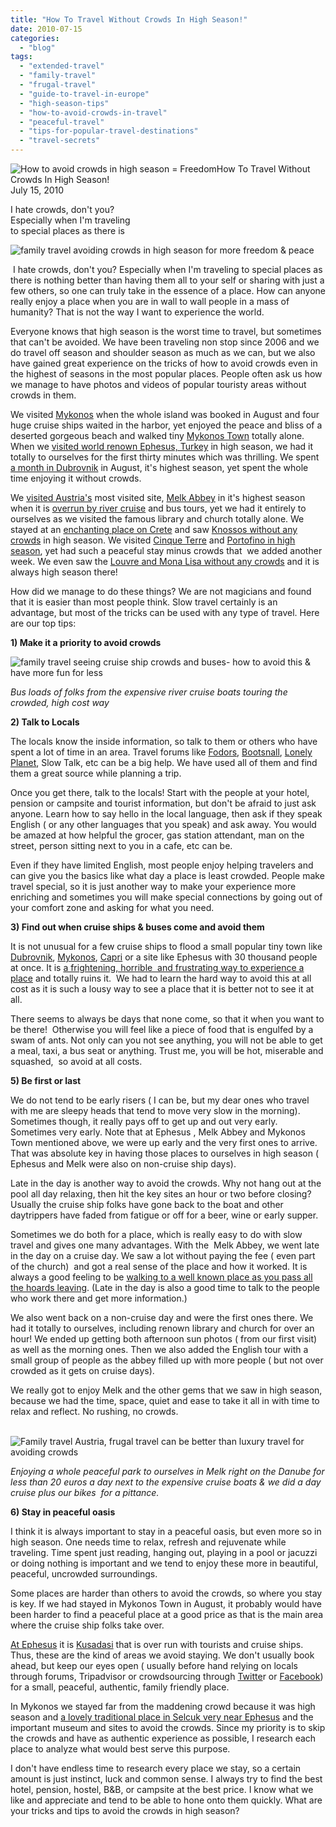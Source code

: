 ```yaml
---
title: "How To Travel Without Crowds In High Season!"
date: 2010-07-15
categories: 
  - "blog"
tags: 
  - "extended-travel"
  - "family-travel"
  - "frugal-travel"
  - "guide-to-travel-in-europe"
  - "high-season-tips"
  - "how-to-avoid-crowds-in-travel"
  - "peaceful-travel"
  - "tips-for-popular-travel-destinations"
  - "travel-secrets"
---
```


 ![How to avoid crowds in high season = Freedom](https://pub-ac94b3f306b24c0dba4238943c97f2e1.r2.dev/6a00e5502a9507883301348542bb80970c.jpg)How To Travel Without Crowds In High Season!  
July 15, 2010

I hate crowds, don't you?  
Especially when I'm traveling  
to special places as there is 

<!--more-->

![family travel avoiding crowds in high season for more freedom & peace](https://pub-ac94b3f306b24c0dba4238943c97f2e1.r2.dev/6a00e5502a950788330133f21d3683970b.jpg)  

 I hate crowds, don't you? Especially when I'm traveling to special places as there is nothing better than having them all to your self or sharing with just a few others, so one can truly take in the essence of a place. How can anyone really enjoy a place when you are in wall to wall people in a mass of humanity? That is not the way I want to experience the world.  
  
Everyone knows that high season is the worst time to travel, but sometimes that can't be avoided. We have been traveling non stop since 2006 and we do travel off season and shoulder season as much as we can, but we also have gained great experience on the tricks of how to avoid crowds even in the highest of seasons in the most popular places. People often ask us how we manage to have photos and videos of popular touristy areas without crowds in them.  
  
We visited [Mykonos](http://soultravelers3new.local/2007/08/ferry-to-mykono.html) when the whole island was booked in August and four huge cruise ships waited in the harbor, yet enjoyed the peace and bliss of a deserted gorgeous beach and walked tiny [Mykonos Town](http://I%20hate%20crowds,%20don%27t%20you?%20Especially%20when%20I%27m%20traveling%20to%20special%20places%20as%20there%20is%20nothing%20better%20than) totally alone. When we [visited world renown Ephesus, Turkey](http://soultravelers3new.local/2007/07/ephesus-stellar.html) in high season, we had it totally to ourselves for the first thirty minutes which was thrilling. We spent [a month in Dubrovnik](http://soultravelers3new.local/2007/08/we-love-dubrovn.html#more) in August, it's highest season, yet spent the whole time enjoying it without crowds.  
  
We [visited Austria's](http://soultravelers3new.local/2009/09/-a-travelers-tragic-tale-handling-travel-disasters-medical-emergency-.html) most visited site, [Melk Abbey](http://soultravelers3new.local/2009/09/family-travel-photo-austria-melk-joy-in-water.html?cid=6a00e5502a950788330120a5d7c6a5970c) in it's highest season when it is [overrun by river cruise](http://www.ricksteves.com/plan/destinations/austria/wachauvalley.htm) and bus tours, yet we had it entirely to ourselves as we visited the famous library and church totally alone. We stayed at an [enchanting place on Crete](http://soultravelers3new.local/2007/06/chania-crete.html) and saw [Knossos without any crowds](http://soultravelers3new.local/2007/07/the-palace-of-k.html) in high season. We visited [Cinque Terre](http://soultravelers3new.local/2009/07/7-best-reasons-to-travel-cinque-terre-italy.html) and [Portofino in high season](http://soultravelers3new.local/2009/07/family-travel-photo-italy.html), yet had such a peaceful stay minus crowds that  we added another week. We even saw the [Louvre and Mona Lisa without any crowds](http://soultravelers3new.local/2006/09/3-museums-in-a.html#more) and it is always high season there!  
  
How did we manage to do these things? We are not magicians and found that it is easier than most people think. Slow travel certainly is an advantage, but most of the tricks can be used with any type of travel. Here are our top tips:  
  
**1) Make it a priority to avoid crowds** 

![family travel seeing cruise ship crowds and buses- how to avoid this & have more fun for less](https://pub-ac94b3f306b24c0dba4238943c97f2e1.r2.dev/6a00e5502a950788330133f21d3b27970b.jpg)

_Bus loads of folks from the expensive river cruise boats touring the crowded, high cost way_  
  
**2) Talk to Locals**  
  
The locals know the inside information, so talk to them or others who have spent a lot of time in an area. Travel forums like [Fodors](http://www.fodors.com/community/), [Bootsnall](http://www.bootsnall.com/today/), [Lonely Planet](http://www.lonelyplanet.com/thorntree/index.jspa), Slow Talk, etc can be a big help. We have used all of them and find them a great source while planning a trip.  
  
Once you get there, talk to the locals! Start with the people at your hotel, pension or campsite and tourist information, but don't be afraid to just ask anyone. Learn how to say hello in the local language, then ask if they speak English ( or any other languages that you speak) and ask away. You would be amazed at how helpful the grocer, gas station attendant, man on the street, person sitting next to you in a cafe, etc can be.  
  
Even if they have limited English, most people enjoy helping travelers and can give you the basics like what day a place is least crowded. People make travel special, so it is just another way to make your experience more enriching and sometimes you will make special connections by going out of your comfort zone and asking for what you need.  
  
  
**3) Find out when cruise ships & buses come and avoid them**  
  
It is not unusual for a few cruise ships to flood a small popular tiny town like [Dubrovnik](http://soultravelers3new.local/2007/08/heavenly-holida.html#more), [Mykonos](http://soultravelers3new.local/2007/08/life-is-a-beach.html), [Capri](http://soultravelers3new.local/2008/04/catching-capri.html) or a site like Ephesus with 30 thousand people at once. It is [a frightening, horrible  and frustrating way to experience a place](http://soultravelers3new.local/2009/04/family-travel-photohappy-earth-day.html) and totally ruins it.  We had to learn the hard way to avoid this at all cost as it is such a lousy way to see a place that it is better not to see it at all.  
  
There seems to always be days that none come, so that it when you want to be there!  Otherwise you will feel like a piece of food that is engulfed by a swam of ants. Not only can you not see anything, you will not be able to get a meal, taxi, a bus seat or anything. Trust me, you will be hot, miserable and squashed,  so avoid at all costs.  
  
**5) Be first or last**  
  
We do not tend to be early risers ( I can be, but my dear ones who travel with me are sleepy heads that tend to move very slow in the morning). Sometimes though, it really pays off to get up and out very early. Sometimes very early. Note that at Ephesus , Melk Abbey and Mykonos Town mentioned above, we were up early and the very first ones to arrive. That was absolute key in having those places to ourselves in high season ( Ephesus and Melk were also on non-cruise ship days).  
  
Late in the day is another way to avoid the crowds. Why not hang out at the pool all day relaxing, then hit the key sites an hour or two before closing? Usually the cruise ship folks have gone back to the boat and other daytrippers have faded from fatigue or off for a beer, wine or early supper.  
  
Sometimes we do both for a place, which is really easy to do with slow travel and gives one many advantages. With the  Melk Abbey, we went late in the day on a cruise day. We saw a lot without paying the fee ( even part of the church)  and got a real sense of the place and how it worked. It is always a good feeling to be [walking to a well known place as you pass all the hoards leaving](http://soultravelers3new.local/2007/08/pamukkale-and-h.html). (Late in the day is also a good time to talk to the people who work there and get more information.)  
  
We also went back on a non-cruise day and were the first ones there. We had it totally to ourselves, including renown library and church for over an hour! We ended up getting both afternoon sun photos ( from our first visit)  as well as the morning ones. Then we also added the English tour with a small group of people as the abbey filled up with more people ( but not over crowded as it gets on cruise days).  
  
We really got to enjoy Melk and the other gems that we saw in high season, because we had the time, space, quiet and ease to take it all in with time to relax and reflect. No rushing, no crowds.

  ![Family travel Austria, frugal travel can be better than luxury travel for avoiding crowds](https://pub-ac94b3f306b24c0dba4238943c97f2e1.r2.dev/6a00e5502a950788330133f21d3eed970b.jpg)

_Enjoying a whole peaceful park to ourselves in Melk right on the Danube for less than 20 euros a day next to the expensive cruise boats & we did a day cruise plus our bikes  for a pittance._  
  
  
  
**6) Stay in peaceful oasis**  
  
I think it is always important to stay in a peaceful oasis, but even more so in high season. One needs time to relax, refresh and rejuvenate while traveling. Time spent just reading, hanging out, playing in a pool or jacuzzi or doing nothing is important and we tend to enjoy these more in beautiful, peaceful, uncrowded surroundings.  
  
Some places are harder than others to avoid the crowds, so where you stay is key. If we had stayed in Mykonos Town in August, it probably would have been harder to find a peaceful place at a good price as that is the main area where the cruise ship folks take over.  
  
[At Ephesus](http://soultravelers3new.local/2007/07/selcuk-serenity.html) it is [Kusadasi](http://en.wikipedia.org/wiki/Ku%C5%9Fadas%C4%B1) that is over run with tourists and cruise ships. Thus, these are the kind of areas we avoid staying. We don't usually book ahead, but keep our eyes open ( usually before hand relying on locals through forums, Tripadvisor or crowdsourcing through [Twitte](http://twitter.com/soultravelers3)r or [Facebook](http://www.facebook.com/pages/Soultravelers3com-Around-the-World-Family-Travel-Education-Adventure/185105005187)) for a small, peaceful, authentic, family friendly place.  
  
In Mykonos we stayed far from the maddening crowd because it was high season and [a lovely traditional place in Selcuk very near Ephesus](http://soultravelers3new.local/2007/08/kalehan-kindred.html) and the important museum and sites to avoid the crowds. Since my priority is to skip the crowds and have as authentic experience as possible, I research each place to analyze what would best serve this purpose.  
  
I don't have endless time to research every place we stay, so a certain amount is just instinct, luck and common sense. I always try to find the best hotel, pension, hostel, B&B, or campsite at the best price. I know what we like and appreciate and tend to be able to hone onto them quickly. What are your tricks and tips to avoid the crowds in high season?
